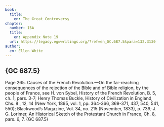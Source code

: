 ```yaml
---
book:
  title:
    en: The Great Controversy
chapter:
  number: 15A
  title:
    en: Appendix Note 19
  url: https://legacy.egwwritings.org/?ref=en_GC.687.5&para=132.3130
author:
  en: Ellen White
---
```


## {GC 687.5}

Page 265. Causes of the French Revolution.—On the far-reaching consequences of the rejection of the Bible and of Bible religion, by the people of France, see H. von Sybel, History of the French Revolution, B. 5, ch. 1, pars. 3-7; Henry Thomas Buckle, History of Civilization in England, Chs. 8 , 12, 14 (New York, 1895, vol. 1, pp. 364-366, 369-371, 437, 540, 541, 550); Blackwood’s Magazine, Vol. 34, no. 215 (November, 1833), p. 739; J. G. Lorimer, An Historical Sketch of the Protestant Church in France, Ch. 8, pars. 6, 7. {GC 687.5}
